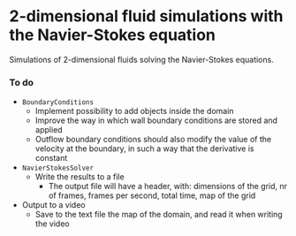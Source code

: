 # 2-dimensional fluid simulations with the Navier-Stokes equation

Simulations of 2-dimensional fluids solving the Navier-Stokes equations.

### To do
- `BoundaryConditions`
    - Implement possibility to add objects inside the domain
    - Improve the way in which wall boundary conditions are stored and applied
    - Outflow boundary conditions should also modify the value of the velocity
    at the boundary, in such a way that the derivative is constant
- `NavierStokesSolver`
    - Write the results to a file
        - The output file will have a header, with: dimensions of the grid, nr of frames,
        frames per second, total time, map of the grid
- Output to a video
    - Save to the text file the map of the domain, and read it when writing the
    video

